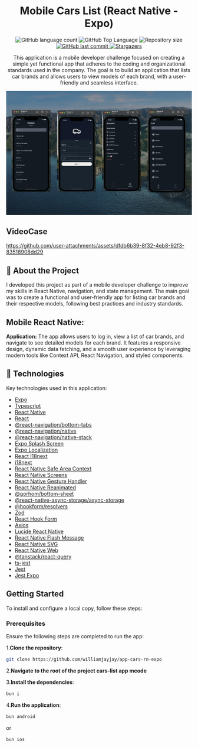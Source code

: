 <h1 align="center">Mobile Cars List (React Native - Expo)</h1>

<p align="center">
  <img alt="GitHub language count" src="https://img.shields.io/github/languages/count/williamjayjay/app-cars-rn-expo">

  <img alt="GitHub Top Language" src="https://img.shields.io/github/languages/top/williamjayjay/app-cars-rn-expo" />

  <img alt="Repository size" src="https://img.shields.io/github/repo-size/williamjayjay/app-cars-rn-expo">
  
  <a href="https://github.com/williamjayjay/Github-Blog/commits/master">
    <img alt="GitHub last commit" src="https://img.shields.io/github/last-commit/williamjayjay/app-cars-rn-expo">
  </a>
    
   <a href="https://github.com/williamjayjay/app-cars-rn-expo/stargazers">
    <img alt="Stargazers" src="https://img.shields.io/github/stars/williamjayjay/app-cars-rn-expo?style=social">
  </a>
</p>

<p align="center">
This application is a mobile developer challenge focused on creating a simple yet functional app that adheres to the coding and organizational standards used in the company. The goal is to build an application that lists car brands and allows users to view models of each brand, with a user-friendly and seamless interface.
</p>

<p align="center">
<img alt="app_expo_cars_list" src="github/assets/cover.png" />
</p>

## VideoCase

https://github.com/user-attachments/assets/dfdb6b39-8f32-4eb8-92f3-83518908dd29


## 🥶 About the Project

I developed this project as part of a mobile developer challenge to improve my skills in React Native, navigation, and state management. The main goal was to create a functional and user-friendly app for listing car brands and their respective models, following best practices and industry standards.

## Mobile React Native:

**Application:** The app allows users to log in, view a list of car brands, and navigate to see detailed models for each brand. It features a responsive design, dynamic data fetching, and a smooth user experience by leveraging modern tools like Context API, React Navigation, and styled components.  

## 🚀 Technologies  

Key technologies used in this application:  

- [Expo](https://expo.dev/)  
- [Typescript](https://www.typescriptlang.org)
- [React Native](https://reactnative.dev/)  
- [React](https://react.dev/)  
- [@react-navigation/bottom-tabs](https://reactnavigation.org/docs/bottom-tab-navigator)  
- [@react-navigation/native](https://reactnavigation.org/)  
- [@react-navigation/native-stack](https://reactnavigation.org/docs/stack-navigator/)  
- [Expo Splash Screen](https://docs.expo.dev/versions/latest/sdk/splash-screen/)  
- [Expo Localization](https://docs.expo.dev/versions/latest/sdk/localization/)  
- [React I18next](https://react.i18next.com/)  
- [i18next](https://www.i18next.com/)  
- [React Native Safe Area Context](https://github.com/th3rdwave/react-native-safe-area-context)  
- [React Native Screens](https://github.com/software-mansion/react-native-screens)  
- [React Native Gesture Handler](https://docs.swmansion.com/react-native-gesture-handler/)  
- [React Native Reanimated](https://docs.swmansion.com/react-native-reanimated/)  
- [@gorhom/bottom-sheet](https://gorhom.github.io/react-native-bottom-sheet/)  
- [@react-native-async-storage/async-storage](https://github.com/react-native-async-storage/async-storage)  
- [@hookform/resolvers](https://react-hook-form.com/get-started/#SchemaValidation)  
- [Zod](https://zod.dev/)  
- [React Hook Form](https://react-hook-form.com/)  
- [Axios](https://axios-http.com/)  
- [Lucide React Native](https://lucide.dev/docs/lucide-react-native)  
- [React Native Flash Message](https://github.com/lucasferreira/react-native-flash-message)  
- [React Native SVG](https://github.com/software-mansion/react-native-svg)  
- [React Native Web](https://necolas.github.io/react-native-web/)  
- [@tanstack/react-query](https://tanstack.com/query/v5)  
- [ts-jest](https://kulshekhar.github.io/ts-jest/)  
- [Jest](https://jestjs.io/)  
- [Jest Expo](https://github.com/expo/jest-expo)  

## Getting Started

To install and configure a local copy, follow these steps:

### Prerequisites

Ensure the following steps are completed to run the app:

1.**Clone the repository**:
```sh
git clone https://github.com/williamjayjay/app-cars-rn-expo
```

2.**Navigate to the root of the project cars-list app mcode**

3.**Install the dependencies**:
  ```sh
  bun i
  ```

4.**Run the application**:
  ```sh
  bun android
  ```
   or
  ```sh
  bun ios
  ```
